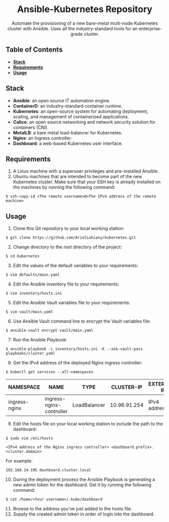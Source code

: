 <h1 align="center">
    Ansible-Kubernetes Repository
</h1>

<p align="center">
    Automate the provisioning of a new bare-metal multi-node Kubernetes cluster with Ansible.
    Uses all the industry-standard tools for an enterprise-grade cluster.
</p>

## Table of Contents

- **[Stack](#stack)**
- **[Requirements](#requirements)**
- **[Usage](#usage)**

## Stack

- **Ansible**: an open source IT automation engine.
- **ContainerD**: an industry-standard container runtime.
- **Kubernetes**: an open-source system for automating deployment, scaling, and management of containerized applications.
- **Calico**: an open source networking and network security solution for containers (CNI).
- **MetalLB**: a bare metal load-balancer for Kubernetes.
- **Nginx**: an Ingress controller.
- **Dashboard**: a web-based Kubernetes user interface.

## Requirements

1. A Linux machine with a superuser privileges and pre-installed Ansible.
2. Ubuntu machines that are intended to become part of the new Kubernetes cluster.
   Make sure that your SSH key is already installed on the machines by running the following command:
```
$ ssh-copy-id <The remote username>@<The IPv4 address of the remote machine>
```

## Usage

1. Clone this Git repository to your local working station:
```
$ git clone https://github.com/ArielLahiany/kubernetes.git
```

2. Change directory to the root directory of the project:
```
$ cd kubernetes
```

3. Edit the values of the default variables to your requirements:
```
$ vim defaults/main.yaml
```

4. Edit the Ansible inventory file to your requirements:
```
$ vim inventory/hosts.ini
```

5. Edit the Ansible Vault variables file to your requirements:
```
$ vim vault/main.yaml
```

6. Use Ansible Vault command line to encrypt the Vault variables file:
```
$ ansible-vault encrypt vault/main.yaml
```

7. Run the Ansible Playbook:
```
$ ansible-playbook -i inventory/hosts.ini -K --ask-vault-pass playbooks/cluster.yaml
```

8. Get the IPv4 address of the deployed Nginx ingress controller:
```
$ kubectl get services --all-namespaces
```

| NAMESPACE     | NAME                     | TYPE         | CLUSTER-IP   | EXTERNAL-IP  | PORT(S)                    | AGE  |
|---------------|--------------------------|--------------|--------------|--------------|----------------------------|------|
| ingress-nginx | ingress-nginx-controller | LoadBalancer | 10.96.91.254 | IPv4 address | 80:31478/TCP,443:31633/TCP | 149m | 

9. Edit the hosts file on your local working station to include the path to the dashboard:
```
$ sudo vim /etc/hosts
```
```
<IPv4 address of the Nginx ingress controller> <dashboard.prefix>.<cluster.domain>

```

For example:
```
192.168.14.195 dashboard.cluster.local
```

10. During the deployment process the Ansible Playbook is generating a new admin token for the dashboard. Get it by running the following command:
```
$ cat /home/<Your username>/.kube/dashboard
```

11. Browse to the address you've just added to the hosts file.
12. Supply the created admin token in order of login into the dashboard.
